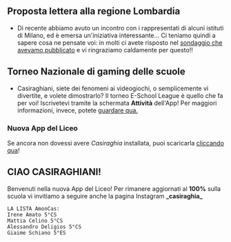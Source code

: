 ## Proposta lettera alla regione Lombardia
* Di recente abbiamo avuto un incontro con i rappresentati di alcuni istituti di Milano, ed è emersa un'iniziativa interessante... Ci teniamo quindi a sapere cosa ne pensate voi: in molti ci avete risposto nel [sondaggio che avevamo pubblicato](https://docs.google.com/forms/d/e/1FAIpQLSdR40b7QyLSyQMNPCEQVMl5PbICN81B9cgBgXEXt05IRfMJ9g/viewform?usp=sf_link) e vi ringraziamo caldamente per questo!!

## Torneo Nazionale di gaming delle scuole
* Casiraghiani, siete dei fenomeni ai videogiochi, o semplicemente vi divertite, e volete dimostrarlo? Il torneo E-School League è quello che fa per voi! Iscrivetevi tramite la schermata **Attività** dell'App! Per maggiori informazioni, invece, potete [guardare qua.](https://drive.google.com/file/d/1Lc4Sf-rjl_MNuS6MXF82z-ISsTuc_QRF/view?usp=sharing)

### Nuova App del Liceo
Se ancora non dovessi avere *Casiraghia* installata, puoi scaricarla [cliccando qua](https://youtu.be/dQw4w9WgXcQ)!

## CIAO CASIRAGHIANI!
Benvenuti nella nuova App del Liceo! Per rimanere aggiornati al **100%** sulla scuola vi invitiamo a seguire anche la pagina Instagram **\_casiraghia_**

```
LA LISTA AmonCas:
Irene Amato 5°CS
Mattia Celino 5°CS
Alessandro Deligios 5°CS
Giaime Schiano 5°ES
```
